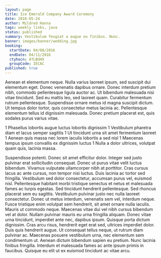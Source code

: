 ```yaml
---
layout: page
title: Ice Emerald Company Award Ceremony
date: 2016-05-24
author: Mildred Hanna
tags: weekly links, java
status: published
summary: Vestibulum feugiat a augue eu finibus. Nunc.
banner: images/banner/wedding.jpg
booking:
  startDate: 04/08/2016
  endDate: 04/11/2016
  ctyhocn: ATLBUHX
  groupCode: IECAC
published: true
---
```

Aenean et elementum neque. Nulla varius laoreet ipsum, sed suscipit dui elementum eget. Donec venenatis dapibus ornare. Donec interdum pretium nibh, commodo pellentesque ligula auctor ac. Ut bibendum malesuada nisi vitae tincidunt. Sed eu mattis leo, sed laoreet quam. Curabitur fermentum rutrum pellentesque. Suspendisse ornare metus id magna suscipit dictum. Ut tempus dolor tortor, quis consectetur metus lacinia ac. Pellentesque elementum tellus id dignissim malesuada. Donec pretium placerat est, quis sodales purus varius vitae.

1 Phasellus lobortis augue luctus lobortis dignissim
1 Vestibulum pharetra diam et lacus semper sagittis
1 Ut tincidunt urna sit amet fermentum laoreet
1 Aenean quis massa nec lorem iaculis lobortis a sed nisl
1 Maecenas tempus ipsum convallis ex dignissim luctus
1 Nulla a dolor ultrices, volutpat quam quis, lacinia massa.

Suspendisse potenti. Donec sit amet efficitur dolor. Integer sed justo pulvinar erat sollicitudin consequat. Donec ut purus vitae velit luctus bibendum. Vivamus vulputate ullamcorper nibh at porttitor. Cras cursus lacus ac ante cursus, non tempor nisi luctus. Duis lacinia ac tortor sed fringilla. Vestibulum sed dolor consectetur, accumsan purus vel, euismod nisl. Pellentesque habitant morbi tristique senectus et netus et malesuada fames ac turpis egestas. Sed tincidunt hendrerit pellentesque. Sed rhoncus placerat sem eu sagittis. Vestibulum pulvinar justo nec nulla laoreet consectetur. Donec ut metus interdum, venenatis sem vel, interdum neque. Fusce tristique enim volutpat sem hendrerit, sit amet ornare nulla iaculis. Mauris ut commodo neque.
Maecenas vitae dui vel nibh cursus bibendum vel at dolor. Nullam pulvinar mauris eu urna fringilla aliquam. Donec vitae urna tincidunt, imperdiet ante nec, dapibus ipsum. Quisque porta dictum dignissim. Cras arcu risus, hendrerit eget erat sed, ultrices imperdiet dolor. Duis quis hendrerit augue. Ut consequat tellus neque, ut rutrum diam pulvinar ac. Maecenas posuere vestibulum urna, nec elementum sem condimentum ut. Aenean dictum bibendum sapien eu pretium. Nunc lacinia finibus fringilla. Interdum et malesuada fames ac ante ipsum primis in faucibus. Quisque eu elit ut ex euismod tincidunt ac vitae arcu.
